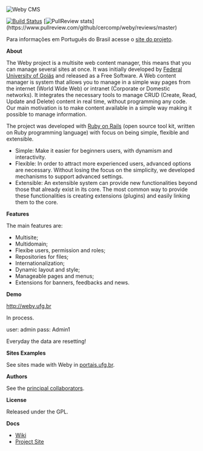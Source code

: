 ![Weby CMS](https://files.cercomp.ufg.br/weby/up/350/o/weby-logo.png)

[![Build Status](https://travis-ci.org/cercomp/weby.png?branch=master)](https://travis-ci.org/cercomp/weby)
[![PullReview stats](https://www.pullreview.com/github/cercomp/weby/badges/master.svg?)](https://www.pullreview.com/github/cercomp/weby/reviews/master)

Para informações em Português do Brasil acesse o [site do projeto](http://weby.cercomp.ufg.br).

__About__

The Weby project is a multisite web content manager, this means that you can manage several sites at once. It was initially developed  by [Federal University of Goiás](http://www.ufg.br) and released as a Free Software. A Web content manager is system that allows you to manage in a simple way pages from the internet (World Wide Web) or intranet (Corporate or Domestic networks). It integrates the necessary tools to manage CRUD (Create, Read, Update and Delete) content in real time, without programming any code. Our main motivation is to make content available in a simple way making it possible to manage information.

The project was developed with [Ruby on Rails](http://rubyonrails.org) (open source tool kit, written on Ruby programming language) with focus on being simple, flexible and extensible.

* Simple: Make it easier for beginners users, with dynamism and interactivity.
* Flexible: In order to attract more experienced users, advanced options are necessary. Without losing the focus on the simplicity, we developed mechanisms to support advanced settings.
* Extensible: An extensible system can provide new functionalities beyond those that already exist in its core. The most common way to provide these functionalities is creating extensions (plugins) and easily linking them to the core.

__Features__

The main features are:

* Multisite;
* Multidomain;
* Flexibe users, permission and roles;
* Repositories for files;
* Internationalization;
* Dynamic layout and style;
* Manageable pages and menus;
* Extensions for banners, feedbacks and news.

__Demo__

http://weby.ufg.br

In process.

  user: admin
  pass: Admin1
  
Everyday the data are resetting!

__Sites Examples__

See sites made with Weby in [portais.ufg.br](http://portais.ufg.br).

__Authors__

See the [principal collaborators](http://weby.cercomp.ufg.br/pages/67630-collaborators?locale=en).

__License__

Released under the GPL.

__Docs__

* [Wiki](http://github.com/cercomp/weby/wiki)
* [Project Site](http://weby.cercomp.ufg.br)
